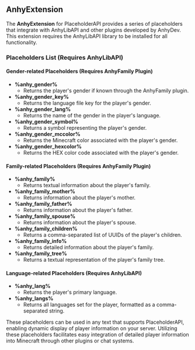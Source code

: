 ## AnhyExtension

The **AnhyExtension** for PlaceholderAPI provides a series of placeholders that integrate with AnhyLibAPI and other plugins developed by AnhyDev. This extension requires the AnhyLibAPI library to be installed for all functionality.

### Placeholders List (Requires AnhyLibAPI)

#### Gender-related Placeholders (Requires AnhyFamily Plugin)

- **%anhy_gender%**
  - Returns the player's gender if known through the AnhyFamily plugin.
- **%anhy_gender_key%**
  - Returns the language file key for the player's gender.
- **%anhy_gender_lang%**
  - Returns the name of the gender in the player's language.
- **%anhy_gender_symbol%**
  - Returns a symbol representing the player's gender.
- **%anhy_gender_mccolor%**
  - Returns the Minecraft color associated with the player's gender.
- **%anhy_gender_hexcolor%**
  - Returns the HEX color code associated with the player's gender.

#### Family-related Placeholders (Requires AnhyFamily Plugin)

- **%anhy_family%**
  - Returns textual information about the player's family.
- **%anhy_family_mother%**
  - Returns information about the player's mother.
- **%anhy_family_father%**
  - Returns information about the player's father.
- **%anhy_family_spouse%**
  - Returns information about the player's spouse.
- **%anhy_family_children%**
  - Returns a comma-separated list of UUIDs of the player's children.
- **%anhy_family_info%**
  - Returns detailed information about the player's family.
- **%anhy_family_tree%**
  - Returns a textual representation of the player's family tree.

#### Language-related Placeholders (Requires AnhyLibAPI)

- **%anhy_lang%**
  - Returns the player's primary language.
- **%anhy_langs%**
  - Returns all languages set for the player, formatted as a comma-separated string.

These placeholders can be used in any text that supports PlaceholderAPI, enabling dynamic display of player information on your server. Utilizing these placeholders facilitates easy integration of detailed player information into Minecraft through other plugins or chat systems.
